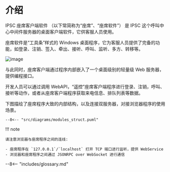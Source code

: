 # 介绍

IPSC 座席客户端软件 （以下常简称为“座席”、“座席软件”） 是 IPSC 这个呼叫中心中间件服务器的桌面客户端软件，它供客服人员使用。

座席软件是“工具条”样式的 Windows 桌面程序，它为客服人员提供了完备的功能，如登录、注销、签入、牵出、接听、呼叫、监听、多方、转移等。

![image](images/MainWindow.png)

与此同时，座席客户端通过程序内部嵌入了一个桌面级别的轻量级 Web 服务器，提供编程接口。

开发人员可以通过调用 WebAPI，“遥控”座席客户端程序进行登录、注销，呼叫、接听等动作，或者从座席客户端程序获取来电信息、排队列表等数据。

下图描绘了座席程序大致的内部结构，以及连接双服务器，对接浏览器程序的使用场景。

<!-- @import "diagrams/modules_struct.puml" -->

```plantuml format="png"
--8<-- "src/diagrams/modules_struct.puml"
```

!!! note

    请注意浏览器与座席程序之间的连线:

    - 座席程序在 `127.0.0.1`/`localhost` 打开 TCP 端口进行监听，提供 WebService
    - 浏览器和座席程序之间通过 JSONRPC over WebSocket 进行通信

--8<-- "includes/glossary.md"
